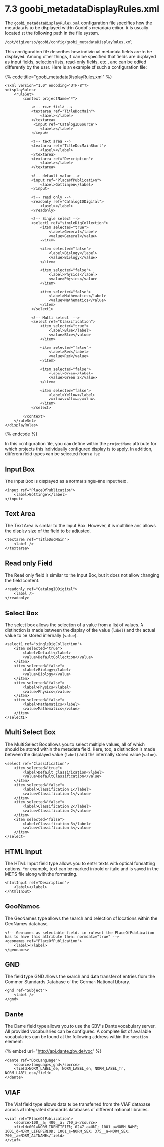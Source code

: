 # 7.3 goobi\_metadataDisplayRules.xml

The `goobi_metadataDisplayRules.xml` configuration file specifies how the metadata is to be displayed within Goobi's metadata editor. It is usually located at the following path in the file system.

```bash
/opt/digiverso/goobi/config/goobi_metadataDisplayRules.xml
```

This configuration file describes how individual metadata fields are to be displayed. Among other things, it can be specified that fields are displayed as input fields, selection lists, read-only fields, etc., and can be edited differently by the user. Here is an example of such a configuration file:

{% code title="goobi\_metadataDisplayRules.xml" %}
```markup
<?xml version="1.0" encoding="UTF-8"?>
<displayRules>
    <ruleSet>
        <context projectName="*">
            
            <!-- text field -->
            <textarea ref="TitleDocMain">
                <label></label>
            </textarea> 
             <input ref="CatalogIDSource">
                <label></label>
            </input> 
            
            <!-- text area -->
            <textarea ref="TitleDocMainShort">
                <label></label>
            </textarea> 
            <textarea ref="Description">
                <label></label>
            </textarea> 
            
            <!-- default value -->
            <input ref="PlaceOfPublication">
                <label>Göttingen</label>
            </input> 
            
            <!-- read only -->
            <readonly ref="CatalogIDDigital">
                <label></label>
            </readonly>
            
            <!-- Single select -->
            <select1 ref="singleDigCollection">
                <item selected="true">
                    <label>General</label>
                    <value>General</value>
                </item>

                <item selected="false">
                    <label>Biology</label>
                    <value>Biology</value>
                </item>

                <item selected="false">
                    <label>Physics</label>
                    <value>Physics</value>
                </item>

                <item selected="false">
                    <label>Mathematics</label>
                    <value>Mathematics</value>
                </item>
            </select1>
            
            <!-- Multi select  -->
            <select ref="Classification">
                <item selected="true">
                    <label>Blue</label>
                    <value>Blue</value>
                </item>

                <item selected="false">
                    <label>Red</label>
                    <value>Red</value>
                </item>

                <item selected="false">
                    <label>Green</label>
                    <value>Green 2</value>
                </item>

                <item selected="false">
                    <label>Yellow</label>
                    <value>Yellow</value>
                </item>
            </select>

        </context>
    </ruleSet>
</displayRules>
```
{% endcode %}

In this configuration file, you can define within the `projectName` attribute for which projects this individually configured display is to apply. In addition, different field types can be selected from a list:

## Input Box

The Input Box is displayed as a normal single-line input field.

```markup
<input ref="PlaceOfPublication">
    <label>Göttingen</label>
</input>
```

## Text Area

The Text Area is similar to the Input Box. However, it is multiline and allows the display size of the field to be adjusted.

```markup
<textarea ref="TitleDocMain">
    <label />
</textarea>
```

## Read only Field

The Read only field is similar to the Input Box, but it does not allow changing the field content. 

```markup
<readonly ref="CatalogIDDigital">
    <label />
</readonly>
```

## Select Box

The select box allows the selection of a value from a list of values. A distinction is made between the display of the value \(`label`\) and the actual value to be stored internally \(`value`\).

```markup
<select1 ref="singleDigCollection">
    <item selected="true">
        <label>Default</label>
        <value>DefaultCollection</value>
    </item>
    <item selected="false">
        <label>Biology</label>
        <value>Biology</value>
    </item>
    <item selected="false">
        <label>Physics</label>
        <value>Physics</value>
    </item>
    <item selected="false">
        <label>Mathematics</label>
        <value>Mathematics</value>
    </item>
</select1>
```

## Multi Select Box

The Multi Select Box allows you to select multiple values, all of which should be stored within the metadata field. Here, too, a distinction is made between the displayed value \(`label`\) and the internally stored value \(`value`\).

```markup
<select ref="Classification">
    <item selected="true">
        <label>Default classification</label>
        <value>DefaultClassification</value>
    </item>
    <item selected="false">
        <label>Classification 1</label>
        <value>Classification 1</value>
    </item>
    <item selected="false">
        <label>Classification 2</label>
        <value>Classification 2</value>
    </item>
    <item selected="false">
        <label>Classification 3</label>
        <value>Classification 3</value>
    </item>
</select>
```

## HTML Input

The HTML Input field type allows you to enter texts with optical formatting options. For example, text can be marked in bold or italic and is saved in the METS file along with the formatting.

```markup
<htmlInput ref="Description">
    <label></label>
</htmlInput>
```

## GeoNames

The GeoNames type allows the search and selection of locations within the GeoNames database.

```markup
<!-- Geonames as selectable field, in ruleset the PlaceOfPublication has to have this attribute then: normdata="true" -->
<geonames ref="PlaceOfPublication">
    <label></label>
</geonames>
```

## GND

The field type GND allows the search and data transfer of entries from the Common Standards Database of the German National Library.

```markup
<gnd ref="Subject">
    <label />
</gnd>
```

## Dante

The Dante field type allows you to use the GBV's Dante vocabulary server. All provided vocabularies can be configured. A complete list of available vocabularies can be found at the following address within the `notation` element:

{% embed url="http://api.dante.gbv.de/voc" %}

```markup
<dante ref="DocLanguage">
    <source>languages_gnd</source>
    <field>NORM_LABEL_de, NORM_LABEL_en, NORM_LABEL_fr, NORM_LABEL_es</field>
</dante>
```

## VIAF

The Viaf field type allows data to be transferred from the VIAF database across all integrated standards databases of different national libraries.

```markup
<viaf ref="PlaceOfPublication">
    <source>100__a; 400__a; 700_a</source>
    <field>001=NORM_IDENTIFIER; 0247_a=URI; 1001_a=NORM_NAME; 1001_d=NORM_LIFEPERIOD; 1001_q=NORM_SEX; 375__a=NORM_SEX;  700__a=NORM_ALTNAME</field>
</viaf>
```

